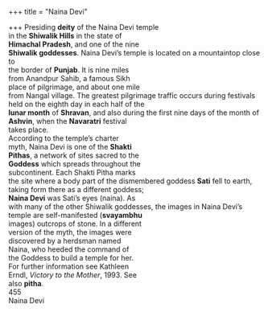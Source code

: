+++
title = "Naina Devi"

+++
Presiding **deity** of the Naina Devi temple  
in the **Shiwalik Hills** in the state of  
**Himachal Pradesh**, and one of the nine  
**Shiwalik goddesses**. Naina Devi’s temple is located on a mountaintop close to  
the border of **Punjab**. It is nine miles  
from Anandpur Sahib, a famous Sikh  
place of pilgrimage, and about one mile  
from Nangal village. The greatest pilgrimage traffic occurs during festivals  
held on the eighth day in each half of the  
**lunar month** of **Shravan**, and also during the first nine days of the month of  
**Ashvin**, when the **Navaratri** festival  
takes place.  
According to the temple’s charter  
myth, Naina Devi is one of the **Shakti**  
**Pithas**, a network of sites sacred to the  
**Goddess** which spreads throughout the  
subcontinent. Each Shakti Pitha marks  
the site where a body part of the dismembered goddess **Sati** fell to earth,  
taking form there as a different goddess;  
**Naina Devi** was Sati’s eyes (naina). As  
with many of the other Shiwalik goddesses, the images in Naina Devi’s temple are self-manifested (**svayambhu**  
images) outcrops of stone. In a different  
version of the myth, the images were  
discovered by a herdsman named  
Naina, who heeded the command of  
the Goddess to build a temple for her.  
For further information see Kathleen  
Erndl, *Victory to the Mother*, 1993. See  
also **pitha**.  
455  
Naina Devi
